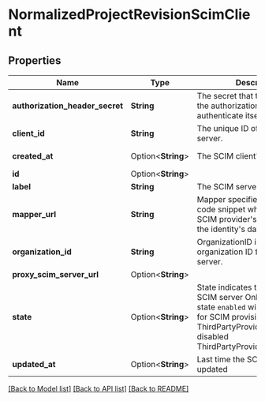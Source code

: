 # NormalizedProjectRevisionScimClient

## Properties

Name | Type | Description | Notes
------------ | ------------- | ------------- | -------------
**authorization_header_secret** | **String** | The secret that the client uses in the authorization header to authenticate itself. | 
**client_id** | **String** | The unique ID of the SCIM server. | 
**created_at** | Option<**String**> | The SCIM client's creation time | [optional][readonly]
**id** | Option<**String**> |  | [optional]
**label** | **String** | The SCIM server's label | 
**mapper_url** | **String** | Mapper specifies the JSONNet code snippet which uses the SCIM provider's data to hydrate the identity's data. | 
**organization_id** | **String** | OrganizationID is the organization ID for this SCIM server. | 
**proxy_scim_server_url** | Option<**String**> |  | [optional]
**state** | Option<**String**> | State indicates the state of the SCIM server  Only servers with state `enabled` will be available for SCIM provisioning. enabled ThirdPartyProviderStateEnabled disabled ThirdPartyProviderStateDisabled | [optional]
**updated_at** | Option<**String**> | Last time the SCIM client was updated | [optional][readonly]

[[Back to Model list]](../README.md#documentation-for-models) [[Back to API list]](../README.md#documentation-for-api-endpoints) [[Back to README]](../README.md)


